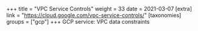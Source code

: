 +++
title = "VPC Service Controls"
weight = 33
date = 2021-03-07
[extra]
link = "https://cloud.google.com/vpc-service-controls/"
[taxonomies]
groups = ["gcp"]
+++
GCP service: VPC data constraints

